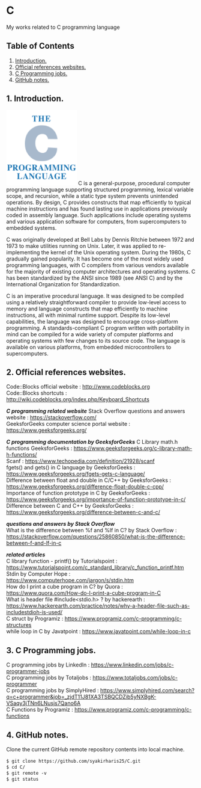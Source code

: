 # C
My works related to C programming language

## Table of Contents
1. [Introduction.](#introduction)
2. [Official references websites.](#references)
3. [C Programming jobs.](#jobs)
4. [GitHub notes.](#github)

<a name="introduction"></a>
## 1. Introduction.
<img src="C.png" height="200">
C is a general-purpose, procedural computer programming language supporting structured programming, lexical variable scope, and recursion, while a static type system prevents unintended operations. By design, C provides constructs that map efficiently to typical machine instructions and has found lasting use in applications previously coded in assembly language. Such applications include operating systems and various application software for computers, from supercomputers to embedded systems.

C was originally developed at Bell Labs by Dennis Ritchie between 1972 and 1973 to make utilities running on Unix. Later, it was applied to re-implementing the kernel of the Unix operating system. During the 1980s, C gradually gained popularity. It has become one of the most widely used programming languages, with C compilers from various vendors available for the majority of existing computer architectures and operating systems. C has been standardized by the ANSI since 1989 (see ANSI C) and by the International Organization for Standardization.

C is an imperative procedural language. It was designed to be compiled using a relatively straightforward compiler to provide low-level access to memory and language constructs that map efficiently to machine instructions, all with minimal runtime support. Despite its low-level capabilities, the language was designed to encourage cross-platform programming. A standards-compliant C program written with portability in mind can be compiled for a wide variety of computer platforms and operating systems with few changes to its source code. The language is available on various platforms, from embedded microcontrollers to supercomputers.

<a name="references"></a>
## 2. Official references websites. <br />
Code::Blocks official website : http://www.codeblocks.org <br />
Code::Blocks shortcuts : http://wiki.codeblocks.org/index.php/Keyboard_Shortcuts <br />

**_C programming related website_**
Stack Overflow questions and answers website : https://stackoverflow.com/ <br />
GeeksforGeeks computer science portal website : https://www.geeksforgeeks.org/ <br />

**_C programming documentation by GeeksforGeeks_**
C Library math.h functions GeeksforGeeks : https://www.geeksforgeeks.org/c-library-math-h-functions/ <br />
Scanf : https://www.techopedia.com/definition/21928/scanf <br />
fgets() and gets() in C language by GeeksforGeeks : https://www.geeksforgeeks.org/fgets-gets-c-language/ <br />
Difference between float and double in C/C++ by GeeksforGeeks : https://www.geeksforgeeks.org/difference-float-double-c-cpp/ <br />
Importance of function prototype in C by GeeksforGeeks : https://www.geeksforgeeks.org/importance-of-function-prototype-in-c/ <br />
Difference between C and C++ by GeeksforGeeks : https://www.geeksforgeeks.org/difference-between-c-and-c/ <br />

**_questions and answers by Stack Overflow_** <br />
What is the difference between %f and %lf in C? by Stack Overflow : https://stackoverflow.com/questions/25860850/what-is-the-difference-between-f-and-lf-in-c <br />

**_related articles_** <br />
C library function - printf() by Tutorialspoint : https://www.tutorialspoint.com/c_standard_library/c_function_printf.htm <br />
Stdin by Computer Hope : https://www.computerhope.com/jargon/s/stdin.htm <br />
How do I print a cube program in C? by Quora : https://www.quora.com/How-do-I-print-a-cube-program-in-C <br />
What is header file #include<stdio.h> ? by hackerearth : https://www.hackerearth.com/practice/notes/why-a-header-file-such-as-includestdioh-is-used/ <br />
C struct by Programiz : https://www.programiz.com/c-programming/c-structures <br />
while loop in C by Javatpoint : https://www.javatpoint.com/while-loop-in-c <br />

<a name="jobs"></a>
## 3. C Programming jobs.

C programming jobs by LinkedIn : https://www.linkedin.com/jobs/c-programmer-jobs <br />
C programming jobs by Totaljobs : https://www.totaljobs.com/jobs/c-programmer <br />
C programming jobs by SimplyHired : https://www.simplyhired.com/search?q=c+programmer&job=_zjdT11J81XA3TSBQCDZib5yNXBgK-VSaqy3jTNn6LNusjs7Qano6A <br />
C Functions by Programiz : https://www.programiz.com/c-programming/c-functions <br />

<a name="github"></a>
## 4. GitHub notes.
Clone the current GitHub remote repository contents into local machine.
```
$ git clone https://github.com/syakirharis25/C.git
$ cd C/
$ git remote -v
$ git status
